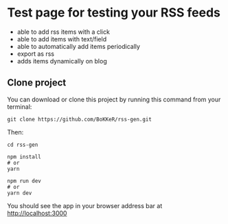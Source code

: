 # Test page for testing your RSS feeds

- able to add rss items with a click
- able to add items with text/field
- able to automatically add items periodically
- export as rss 
- adds items dynamically on blog

## Clone project

You can download or clone this project by running this command from your terminal:

```
git clone https://github.com/BoKKeR/rss-gen.git
```

Then:

```
cd rss-gen
```

```
npm install
# or
yarn
```

```
npm run dev
# or
yarn dev
```

You should see the app in your browser address bar at [http://localhost:3000](http://localhost:3000)